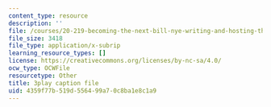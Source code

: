 ```yaml
---
content_type: resource
description: ''
file: /courses/20-219-becoming-the-next-bill-nye-writing-and-hosting-the-educational-show-january-iap-2015/4359f77b519d556499a70c8ba1e8c1a9_02NyrrxEGqM.vtt
file_size: 3418
file_type: application/x-subrip
learning_resource_types: []
license: https://creativecommons.org/licenses/by-nc-sa/4.0/
ocw_type: OCWFile
resourcetype: Other
title: 3play caption file
uid: 4359f77b-519d-5564-99a7-0c8ba1e8c1a9
---
```

